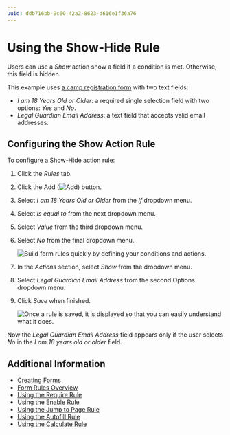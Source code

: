 ```yaml
---
uuid: ddb716bb-9c60-42a2-8623-d616e1f36a76
---
```

# Using the Show-Hide Rule

Users can use a _Show_ action show a field if a condition is met. Otherwise, this field is hidden.

This example uses [a camp registration form](../creating-and-managing-forms/creating-forms.md) with two text fields:

* _I am 18 Years Old or Older_: a required single selection field with two options: _Yes_ and _No_.
* _Legal Guardian Email Address_: a text field that accepts valid email addresses.

## Configuring the Show Action Rule

To configure a Show-Hide action rule:

1. Click the _Rules_ tab.
1. Click the Add (![Add](../../../images/icon-add.png)) button.
1. Select _I am 18 Years Old or Older_ from the _If_ dropdown menu.
1. Select _Is equal to_ from the next dropdown menu.
1. Select _Value_ from the third dropdown menu.
1. Select _No_ from the final dropdown menu.

    ![Build form rules quickly by defining your conditions and actions.](./using-the-show-hide-rule/images/01.png)

1. In the _Actions_ section, select _Show_ from the dropdown menu.
1. Select _Legal Guardian Email Address_ from the second Options dropdown menu.
1. Click _Save_ when finished.

     ![Once a rule is saved, it is displayed so that you can easily understand what it does.](./using-the-show-hide-rule/images/02.png)

Now the *Legal Guardian Email Address* field appears only if the user selects *No* in the *I am 18 years old or older* field.

## Additional Information

* [Creating Forms](../creating-and-managing-forms/creating-forms.md)
* [Form Rules Overview](./form-rules-overview.md)
* [Using the Require Rule](./using-the-require-rule.md)
* [Using the Enable Rule](./using-the-enable-disable-rule.md)
* [Using the Jump to Page Rule](./using-the-jump-to-page-rule.md)
* [Using the Autofill Rule](./using-the-autofill-rule.md)
* [Using the Calculate Rule](./using-the-calculate-rule.md)

